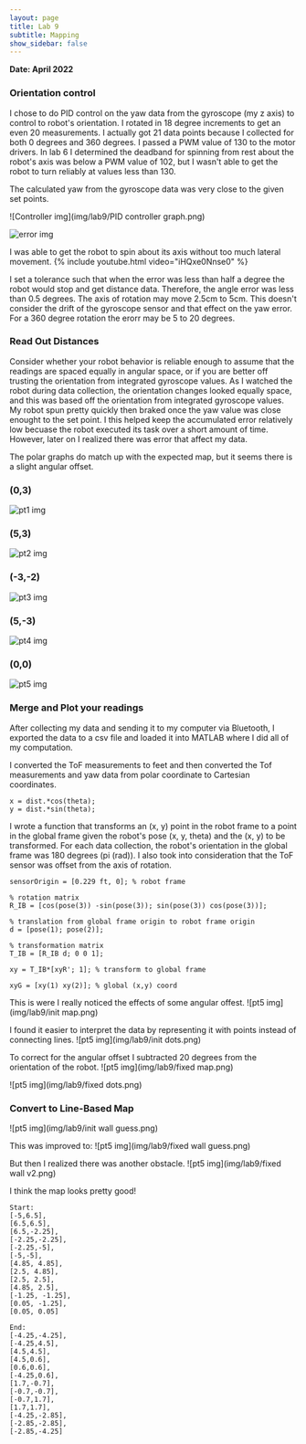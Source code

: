 ```yaml
---
layout: page
title: Lab 9
subtitle: Mapping
show_sidebar: false
---
```


**Date: April 2022**

### Orientation control
I chose to do PID control on the yaw data from the gyroscope (my z axis) to control to robot's orientation. I rotated in 18 degree increments to get an even 20 measurements. I actually got 21 data points because I collected for both 0 degrees and 360 degrees. I passed a PWM value of 130 to the motor drivers. In lab 6 I determined the deadband for spinning from rest about the robot's axis was below a PWM value of 102, but I wasn't able to get the robot to turn reliably at values less than 130.

The calculated yaw from the gyroscope data was very close to the given set points.

![Controller img](img/lab9/PID controller graph.png)

![error img](img/lab9/err.png)

I was able to get the robot to spin about its axis without too much lateral movement.
{% include youtube.html video="iHQxe0Nnse0" %}

I set a tolerance such that when the error was less than half a degree the robot would stop and get distance data. Therefore, the angle error was less than 0.5 degrees. The axis of rotation may move 2.5cm to 5cm. This doesn't consider the drift of the gyroscope sensor and that effect on the yaw error. For a 360 degree rotation the erorr may be 5 to 20 degrees. 

### Read Out Distances
Consider whether your robot behavior is reliable enough to assume that the readings are spaced equally in angular space, or if you are better off trusting the orientation from integrated gyroscope values.
As I watched the robot during data collection, the orientation changes looked equally space, and this was based off the orientation from integrated gyroscope values. My robot spun pretty quickly then braked once the yaw value was close enought to the set point. I this helped keep the accumulated error relatively low becuase the robot executed its task over a short amount of time. However, later on I realized there was error that affect my data.

The polar graphs do match up with the expected map, but it seems there is a slight angular offset.

### (0,3)
![pt1 img](img/lab9/pt1.png)

### (5,3)
![pt2 img](img/lab9/pt3.png)

### (-3,-2)
![pt3 img](img/lab9/pt3.png)

### (5,-3)
![pt4 img](img/lab9/pt4.png)

### (0,0)
![pt5 img](img/lab9/pt5.png)

### Merge and Plot your readings
After collecting my data and sending it to my computer via Bluetooth, I exported the data to a csv file and loaded it into MATLAB where I did all of my computation.

I converted the ToF measurements to feet and then converted the Tof measurements and yaw data from polar coordinate to Cartesian coordinates.
```
x = dist.*cos(theta);
y = dist.*sin(theta);
```

I wrote a function that transforms an (x, y) point in the robot frame to a point in the global frame given the robot's pose (x, y, theta) and the (x, y) to be transformed. For each data collection, the robot's orientation in the global frame was 180 degrees (pi (rad)). I also took into consideration that the ToF sensor was offset from the axis of rotation.

```
sensorOrigin = [0.229 ft, 0]; % robot frame
```

```
% rotation matrix
R_IB = [cos(pose(3)) -sin(pose(3)); sin(pose(3)) cos(pose(3))];

% translation from global frame origin to robot frame origin
d = [pose(1); pose(2)];

% transformation matrix
T_IB = [R_IB d; 0 0 1];

xy = T_IB*[xyR'; 1]; % transform to global frame

xyG = [xy(1) xy(2)]; % global (x,y) coord
```
This is were I really noticed the effects of some angular offest.
![pt5 img](img/lab9/init map.png)

I found it easier to interpret the data by representing it with points instead of connecting lines.
![pt5 img](img/lab9/init dots.png)

To correct for the angular offset I subtracted 20 degrees from the orientation of the robot.
![pt5 img](img/lab9/fixed map.png)

![pt5 img](img/lab9/fixed dots.png)


### Convert to Line-Based Map
![pt5 img](img/lab9/init wall guess.png)

This was improved to:
![pt5 img](img/lab9/fixed wall guess.png)

But then I realized there was another obstacle.
![pt5 img](img/lab9/fixed wall v2.png)

I think the map looks pretty good!

```
Start:
[-5,6.5],
[6.5,6.5],
[6.5,-2.25],
[-2.25,-2.25],
[-2.25,-5],
[-5,-5],
[4.85, 4.85],
[2.5, 4.85],
[2.5, 2.5],
[4.85, 2.5],
[-1.25, -1.25],
[0.05, -1.25],
[0.05, 0.05]

End:
[-4.25,-4.25],
[-4.25,4.5],
[4.5,4.5],
[4.5,0.6],
[0.6,0.6],
[-4.25,0.6],
[1.7,-0.7],
[-0.7,-0.7],
[-0.7,1.7],
[1.7,1.7],
[-4.25,-2.85],
[-2.85,-2.85],
[-2.85,-4.25]
```

